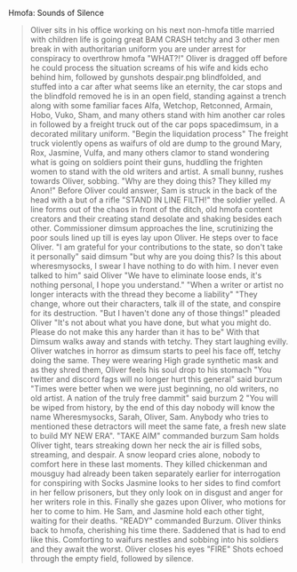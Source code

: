 Hmofa: Sounds of Silence

>Oliver sits in his office working on his next non-hmofa title
>married with children
>life is going great
>BAM
>CRASH
>tetchy and 3 other men break in with authoritarian uniform
>you are under arrest for conspiracy to overthrow hmofa
>"WHAT?!"
>Oliver is dragged off before he could process the situation
>screams of his wife and kids echo behind him, followed by gunshots
>despair.png
>blindfolded, and stuffed into a car
>after what seems like an eternity, the car stops and the blindfold removed
>he is in an open field, standing against a trench along with some familiar faces
>Alfa, Wetchop, Retconned, Armain, Hobo, Vuko, Sham, and many others stand with him
>another car roles in followed by a freight truck
>out of the car pops spacedimsum, in a decorated military uniform.
>"Begin the liquidation process"
>The freight truck violently opens as waifurs of old are dump to the ground
>Mary, Rox, Jasmine, Vulfa, and many others clamor to stand wondering what is going on
>soldiers point their guns, huddling the frighten women to stand with the old writers and artist.
>A small bunny, rushes towards Oliver, sobbing.
>"Why are they doing this? They killed my Anon!"
>Before Oliver could answer, Sam is struck in the back of the head with a but of a rifle
>"STAND IN LINE FILTH!" the soldier yelled.
>A line forms out of the chaos in front of the ditch, old hmofa content creators and their creating stand desolate and shaking besides each other.
>Commissioner dimsum approaches the line, scrutinizing the poor souls lined up till is eyes lay upon Oliver.
>He steps over to face Oliver.
>"I am grateful for your contributions to the state, so don't take it personally" said dimsum
>"but why are you doing this? Is this about wheresmysocks, I swear I have nothing to do with him. I never even talked to him" said Oliver
>"We have to eliminate loose ends, it's nothing personal, I hope you understand."
>"When a writer or artist no longer interacts with the thread they become a liability"
>"They change, whore out their characters, talk ill of the state, and conspire for its destruction.
>"But I haven't done any of those things!" pleaded Oliver
>"It's not about what you have done, but what you might do. Please do not make this any harder than it has to be"
>With that Dimsum walks away and stands with tetchy.
>They start laughing evilly. 
>Oliver watches in horror as dimsum starts to peel his face off, tetchy doing the same.
>They were wearing High grade synthetic mask and as they shred them, Oliver feels his soul drop to his stomach
>"You twitter and discord fags will no longer hurt this general" said burzum
>"Times were better when we were just beginning, no old writers, no old artist. A nation of the truly free dammit" said burzum 2
>"You will be wiped from history, by the end of this day nobody will know the name Wheresmysocks, Sarah, Oliver, Sam. Anybody who tries to mentioned these detractors will meet the same fate, a fresh new slate to build MY NEW ERA".
>"TAKE AIM" commanded burzum
>Sam holds Oliver tight, tears streaking down her neck
>the air is filled sobs, streaming, and despair.
>A snow leopard cries alone, nobody to comfort here in these last moments.
>They killed chickenman and mousguy had already been taken separately earlier for interrogation for conspiring with Socks
>Jasmine looks to her sides to find comfort in her fellow prisoners, but they only look on in disgust and anger for her writers role in this.
>Finally she gazes upon Oliver, who motions for her to come to him.
>He Sam, and Jasmine hold each other tight, waiting for their deaths.
>"READY" commanded Burzum.
>Oliver thinks back to hmofa, cherishing his time there. Saddened that is had to end like this. Comforting to waifurs nestles and sobbing into his soldiers and they await the worst.
>Oliver closes his eyes
>"FIRE"
>Shots echoed through the empty field, followed by silence.